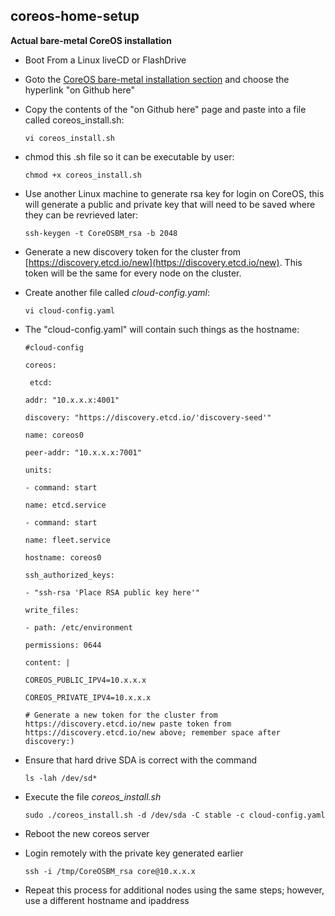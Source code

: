 ## coreos-home-setup

**Actual bare-metal CoreOS installation**

* Boot From a Linux liveCD or FlashDrive
* Goto the [CoreOS bare-metal installation section](https://coreos.com/docs/running-coreos/bare-metal/installing-to-disk/) and choose the hyperlink "on Github here"
* Copy the contents of the "on Github here" page and paste into a file called coreos_install.sh:

    `vi coreos_install.sh`

* chmod this .sh file so it can be executable by user:

    `chmod +x coreos_install.sh`

* Use another Linux machine to generate rsa key for login on CoreOS, this will generate a public and private key that will need to be saved where they can be revrieved later:

    `ssh-keygen -t CoreOSBM_rsa -b 2048`

* Generate a new discovery token for the cluster from [https://discovery.etcd.io/new](https://discovery.etcd.io/new). This token will be the same for every node on the cluster.
* Create another file called *cloud-config.yaml*:

    `vi cloud-config.yaml`

* The "cloud-config.yaml" will contain such things as the hostname:

    `#cloud-config`

    `coreos:`

   ` etcd:`

    `addr: "10.x.x.x:4001"`

    `discovery: "https://discovery.etcd.io/'discovery-seed'"`

    `name: coreos0`

    `peer-addr: "10.x.x.x:7001"`

    `units:`

   ``- command: start``

    `name: etcd.service`

    `- command: start`

    `name: fleet.service`

    `hostname: coreos0`

    `ssh_authorized_keys:`

    `- "ssh-rsa 'Place RSA public key here'"`

    `write_files:`

    `- path: /etc/environment`

    `permissions: 0644`

    `content: |`

    `COREOS_PUBLIC_IPV4=10.x.x.x`

    `COREOS_PRIVATE_IPV4=10.x.x.x`


    `# Generate a new token for the cluster from https://discovery.etcd.io/new paste token from https://discovery.etcd.io/new above; remember space after discovery:)`

* Ensure that hard drive SDA is correct with the command

    `ls -lah /dev/sd*`

* Execute the file *coreos_install.sh*

    `sudo ./coreos_install.sh -d /dev/sda -C stable -c cloud-config.yaml`

* Reboot the new coreos server

* Login remotely with the private key generated earlier

    `ssh -i /tmp/CoreOSBM_rsa core@10.x.x.x`

* Repeat this process for additional nodes using the same steps; however, use a different hostname and ipaddress
